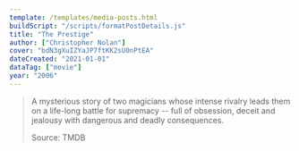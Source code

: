 ```yaml
---
template: /templates/media-posts.html
buildScript: "/scripts/formatPostDetails.js"
title: "The Prestige"
author: ["Christopher Nolan"]
cover: "bdN3gXuIZYaJP7ftKK2sU0nPtEA"
dateCreated: "2021-01-01"
dataTag: ["movie"]
year: "2006"
---
```


> A mysterious story of two magicians whose intense rivalry leads them on a life-long battle for supremacy -- full of obsession, deceit and jealousy with dangerous and deadly consequences.
>
> Source: TMDB
